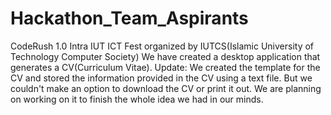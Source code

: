 # Hackathon_Team_Aspirants
CodeRush 1.0 Intra IUT ICT Fest organized by IUTCS(Islamic University of Technology Computer Society)
We have created a desktop application that generates a CV(Curriculum Vitae). 
Update: We created the template for the CV and stored the information provided in the CV using a text file. But we couldn't make an option to download the CV or print it out. We are planning on working on it to finish the whole idea we had in our minds.
